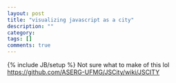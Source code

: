 ```yaml
---
layout: post
title: "visualizing javascript as a city"
description: ""
category: 
tags: []
comments: true
---
```

{% include JB/setup %}
Not sure what to make of this lol
<https://github.com/ASERG-UFMG/JSCity/wiki/JSCITY>

